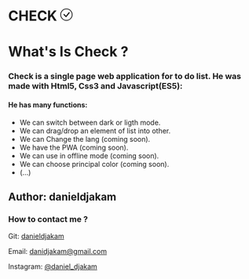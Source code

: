 
<p>
<h1>CHECK <svg xmlns="http://www.w3.org/2000/svg" width="25" height="25" fill="currentColor" class="bi bi-check-circle" viewBox="0 0 16 16">   <path d="M8 15A7 7 0 1 1 8 1a7 7 0 0 1 0 14zm0 1A8 8 0 1 0 8 0a8 8 0 0 0 0 16z"/>   <path d="M10.97 4.97a.235.235 0 0 0-.02.022L7.477 9.417 5.384 7.323a.75.75 0 0 0-1.06 1.06L6.97 11.03a.75.75 0 0 0 1.079-.02l3.992-4.99a.75.75 0 0 0-1.071-1.05z"/> </svg></h1>
<h1>What's Is Check ?</h1>
    <h3>Check is a single page web application for to do list. He was made with Html5, Css3 and Javascript(ES5):</h3>
    <h4>He has many functions:</h4>
    <ul>
        <li>
            We can switch between dark or ligth mode.
        </li>
        <li>
            We can drag/drop an element of list into other.
        </li>
        <li>
            We can Change the lang (coming soon).
        </li>
        <li>
            We have the PWA (coming soon).
        </li>
        <li>
            We can use in offline mode (coming soon).
        </li>
        <li>
            We can choose principal color (coming soon).
        </li>
        <li>
            (...)
        </li>
    </ul>
</p>

<h2>Author: danieldjakam</h2>
<h3>How to contact me ?</h3>
<p>
    Git: <a href="https://github.com/danieldjakam">danieldjakam</a>
</p>
<p>
    Email: <a href="mailto:danidjakam@gmail.com">danidjakam@gmail.com</a>
</p>
<p>
    Instagram: <a href="https://www.instagram.com/daniel_djakam/">@daniel_djakam</a>
</p>

